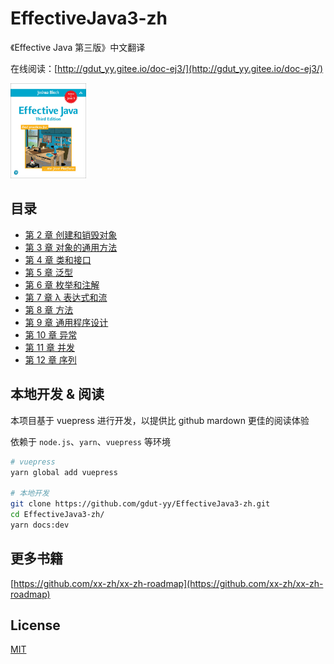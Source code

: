 # EffectiveJava3-zh

《Effective Java 第三版》中文翻译

在线阅读：[http://gdut_yy.gitee.io/doc-ej3/](http://gdut_yy.gitee.io/doc-ej3/)

<img src="./docs/cover.png" width=24% />

## 目录

- [第 2 章 创建和销毁对象](docs/ch2.md)
- [第 3 章 对象的通用方法](docs/ch3.md)
- [第 4 章 类和接口](docs/ch4.md)
- [第 5 章 泛型](docs/ch5.md)
- [第 6 章 枚举和注解](docs/ch6.md)
- [第 7 章 λ 表达式和流](docs/ch7.md)
- [第 8 章 方法](docs/ch8.md)
- [第 9 章 通用程序设计](docs/ch9.md)
- [第 10 章 异常](docs/ch10.md)
- [第 11 章 并发](docs/ch11.md)
- [第 12 章 序列](docs/ch12.md)

## 本地开发 & 阅读

本项目基于 vuepress 进行开发，以提供比 github mardown 更佳的阅读体验

依赖于 `node.js`、`yarn`、`vuepress` 等环境

```sh
# vuepress
yarn global add vuepress

# 本地开发
git clone https://github.com/gdut-yy/EffectiveJava3-zh.git
cd EffectiveJava3-zh/
yarn docs:dev
```

## 更多书籍

[https://github.com/xx-zh/xx-zh-roadmap](https://github.com/xx-zh/xx-zh-roadmap)

## License

[MIT](./LICENSE)
